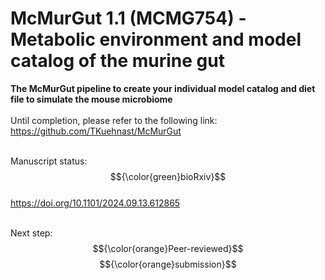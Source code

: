 # McMurGut 1.1 (MCMG754) - Metabolic environment and model catalog of the murine gut  
**The McMurGut pipeline to create your individual model catalog and diet file to simulate the mouse microbiome**  
<br />
Until completion, please refer to the following link:  
https://github.com/TKuehnast/McMurGut  
<br />

Manuscript status: $${\color{green}bioRxiv}$$  
https://doi.org/10.1101/2024.09.13.612865  
<br />

Next step: $${\color{orange}Peer-reviewed}$$ $${\color{orange}submission}$$
<br />
<br />
<br />
